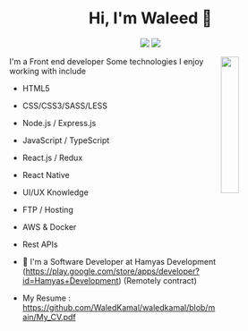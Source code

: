 
<h1 align="center">Hi, I'm Waleed 👋</h1>
<p align="center">
    <a href="https://twitter.com/waledk3mal"><img src="https://img.shields.io/badge/twitter-%231FA1F1?style=flat&logo=twitter&logoColor=white"/></a>
    <a href="https://www.linkedin.com/in/waledkamal"><img src="https://img.shields.io/badge/linkedin-%230177B5?style=flat&logo=linkedin&logoColor=white"/></a>
  </p>
  
  <img src="https://avatars.githubusercontent.com/u/55249888?v=4" align="right" width="25%"/>

I'm a Front end developer  Some technologies I enjoy working with include 

- HTML5

- CSS/CSS3/SASS/LESS

- Node.js / Express.js

- JavaScript / TypeScript

- React.js / Redux

- React Native

- UI/UX Knowledge

- FTP / Hosting

- AWS & Docker

- Rest APIs


- 🔭 I'm a Software Developer at Hamyas Development (https://play.google.com/store/apps/developer?id=Hamyas+Development) (Remotely contract)
- My Resume : https://github.com/WaledKamal/waledkamal/blob/main/My_CV.pdf
